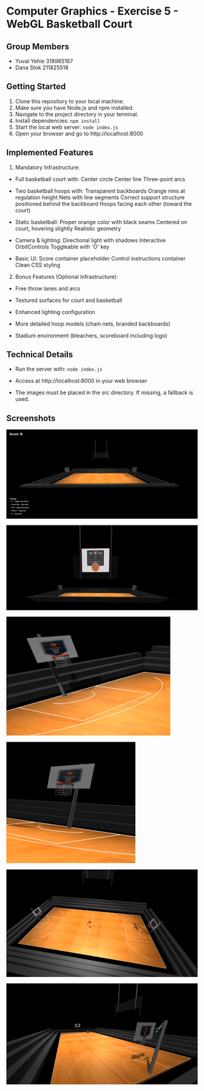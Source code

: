 # Computer Graphics - Exercise 5 - WebGL Basketball Court

## Group Members
- Yuval Yehie 318965167
- Dana Stok 211825518

## Getting Started
1. Clone this repository to your local machine.
2. Make sure you have Node.js and npm installed.
3. Navigate to the project directory in your terminal.
4. Install dependencies: `npm install`
5. Start the local web server: `node index.js`
6. Open your browser and go to http://localhost:8000

## Implemented Features
1. Mandatory Infrastructure:
- Full basketball court with:
Center circle
Center line
Three-point arcs

- Two basketball hoops with:
Transparent backboards
Orange rims at regulation height
Nets with line segments
Correct support structure positioned behind the backboard
Hoops facing each other (toward the court)

- Static basketball:
Proper orange color with black seams
Centered on court, hovering slightly
Realistic geometry

- Camera & lighting:
Directional light with shadows
Interactive OrbitControls
Toggleable with 'O' key

- Basic UI:
Score container placeholder
Control instructions container
Clean CSS styling

2. Bonus Features (Optional Infrastructure):
- Free throw lanes and arcs

- Textured surfaces for court and basketball

- Enhanced lighting configuration

- More detailed hoop models (chain nets, branded backboards)

- Stadium environment (bleachers, scoreboard including logo)

## Technical Details
- Run the server with: `node index.js`

- Access at http://localhost:8000 in your web browser

- The images must be placed in the src directory. If missing, a fallback is used.

## Screenshots
![Overall view of the basketball court with hoops](screenshots/Overall_view.png)

![Overall view 2 of the basketball court with hoops](screenshots/Overall_view2.png)

![Close-up view of basketball hoop 1 with nets](screenshots/basketball_hoop1.png)

![Close-up view of basketball hoop 2 with nets](screenshots/basketball_hoop2.png)

![View showing the basketball positioned at center court](screenshots/basketball_positioned.png)

![View demonstrating camera controls functionality](screenshots/camera_controls_functionality.png)



